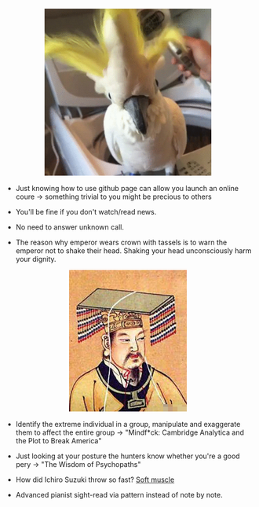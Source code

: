 <p align="center">
<img src="blow.gif" width="340"/>
</p>

* Just knowing how to use github page can allow you launch an online coure -> something trivial to you might be precious to others 

* You'll be fine if you don't watch/read news.

* No need to answer unknown call.

* The reason why emperor wears crown with tassels is to warn the emperor not to shake their head. Shaking your head unconsciously harm your dignity.

<p align="center">
<img src="crown.jpg" width="240"/>
</p>

* Identify the extreme individual in a group, manipulate and exaggerate them to affect the entire group -> "Mindf*ck: Cambridge Analytica and the Plot to Break America"

* Just looking at your posture the hunters know whether you're a good pery -> "The Wisdom of Psychopaths"

* How did Ichiro Suzuki throw so fast? [Soft muscle](https://youtu.be/vV3jc_OTY6Y?t=496)

* Advanced pianist sight-read via pattern instead of note by note.